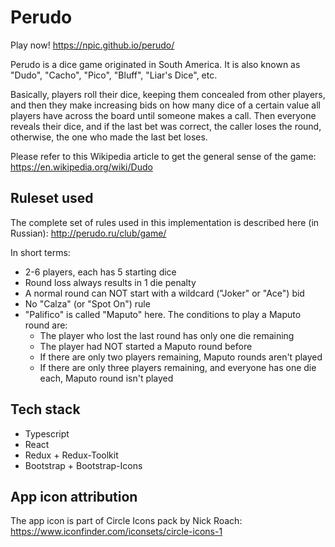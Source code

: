 # Perudo

Play now! https://npic.github.io/perudo/

Perudo is a dice game originated in South America. It is also known as "Dudo", "Cacho", "Pico", "Bluff", "Liar's Dice", etc.

Basically, players roll their dice, keeping them concealed from other players, and then they make increasing bids on how many dice of a certain value all players have across the board until someone makes a call. Then everyone reveals their dice, and if the last bet was correct, the caller loses the round, otherwise, the one who made the last bet loses.

Please refer to this Wikipedia article to get the general sense of the game: https://en.wikipedia.org/wiki/Dudo

## Ruleset used

The complete set of rules used in this implementation is described here (in Russian): http://perudo.ru/club/game/

In short terms:
* 2-6 players, each has 5 starting dice
* Round loss always results in 1 die penalty
* A normal round can NOT start with a wildcard ("Joker" or "Ace") bid
* No "Calza" (or "Spot On") rule
* "Palifico" is called "Maputo" here. The conditions to play a Maputo round are:
    * The player who lost the last round has only one die remaining
    * The player had NOT started a Maputo round before
    * If there are only two players remaining, Maputo rounds aren't played
    * If there are only three players remaining, and everyone has one die each, Maputo round isn't played

## Tech stack

* Typescript
* React
* Redux + Redux-Toolkit
* Bootstrap + Bootstrap-Icons

## App icon attribution

The app icon is part of Circle Icons pack by Nick Roach: https://www.iconfinder.com/iconsets/circle-icons-1
